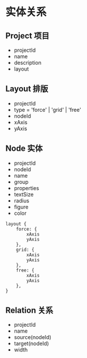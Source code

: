 # 实体关系

## Project 项目

- projectId
- name
- description
- layout

## Layout 排版

- projectId
- type = 'force' | 'grid' | 'free'
- nodeId
- xAxis
- yAxis

## Node 实体

- projectId
- nodeId
- name
- group
- properties
- textSize
- radius
- figure
- color

```
layout {
    force: {
        xAxis
        yAxis
    },
    grid: {
        xAxis
        yAxis
    },
    free: {
        xAxis
        yAxis
    },
}
```

## Relation 关系

- projectId
- name
- source(nodeId)
- target(nodeId)
- width
